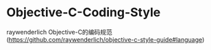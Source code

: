 # Objective-C-Coding-Style
raywenderlich Objective-C的编码规范(https://github.com/raywenderlich/objective-c-style-guide#language)
